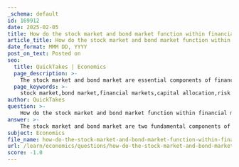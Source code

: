 ```yaml
---
_schema: default
id: 169912
date: 2025-02-05
title: How do the stock market and bond market function within financial markets?
article_title: How do the stock market and bond market function within financial markets?
date_format: MMM DD, YYYY
post_on_text: Posted on
seo:
  title: QuickTakes | Economics
  page_description: >-
    The stock market and bond market are essential components of financial markets, facilitating capital raising and providing mechanisms for investment and risk management within the economy.
  page_keywords: >-
    stock market,bond market,financial markets,capital allocation,risk pricing,economic indicators,publicly traded companies,debt securities,investment,IPO
author: QuickTakes
question: >-
    How do the stock market and bond market function within financial markets?
answer: >-
    The stock market and bond market are two fundamental components of financial markets, each serving distinct functions and catering to different types of financial instruments.\n\n### Stock Market\nThe stock market is a platform where shares of publicly traded companies are bought and sold. It allows companies to raise capital by issuing shares through mechanisms like Initial Public Offerings (IPOs). When investors purchase these shares, they acquire ownership stakes in the company, which can lead to capital gains if the company's value increases. The stock market is characterized by its volatility, as prices fluctuate based on supply and demand, investor sentiment, and broader economic indicators. It plays a crucial role in economic growth by facilitating investment in businesses, which can lead to expansion and job creation.\n\n### Bond Market\nIn contrast, the bond market is where debt securities, or bonds, are issued and traded. When a company or government needs to raise funds, it can issue bonds, which are essentially loans from investors. In return for lending money, bondholders receive periodic interest payments and the return of the bond's face value upon maturity. The bond market is generally considered less volatile than the stock market and is influenced by interest rates, credit ratings, and economic conditions. It serves as a critical mechanism for financing public and private projects, providing a stable source of funding.\n\n### Interaction and Importance\nBoth markets are interconnected and play vital roles in the overall economy:\n\n1. **Capital Allocation**: They help allocate resources efficiently by directing funds to businesses and projects that are expected to generate returns.\n2. **Risk Pricing**: They provide mechanisms for pricing risk, with stock prices reflecting the perceived risk and potential return of equity investments, while bond yields reflect the credit risk and interest rate environment.\n3. **Economic Indicators**: Movements in these markets can serve as indicators of economic health. For instance, a declining stock market may signal investor pessimism about future economic conditions, while rising bond yields may indicate expectations of inflation or interest rate hikes.\n\nIn summary, the stock market facilitates equity investment and ownership in companies, while the bond market provides a means for borrowing and lending, each contributing to the stability and growth of the economy. Together, they form a comprehensive financial ecosystem that supports investment, consumption, and economic development.
subject: Economics
file_name: how-do-the-stock-market-and-bond-market-function-within-financial-markets.md
url: /learn/economics/questions/how-do-the-stock-market-and-bond-market-function-within-financial-markets
score: -1.0
---
```


&nbsp;
